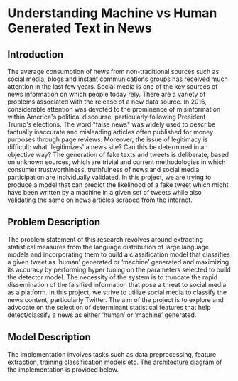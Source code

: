 # Understanding Machine vs Human Generated Text in News
## Introduction
The average consumption of news from non-traditional sources such as social media, blogs and instant communications groups has received much attention in the last few years. Social media is one of the key sources of news information on which people today rely. There are a variety of problems associated with the release of a new data source. In 2016, considerable attention was devoted to the prominence of misinformation within America's political discourse, particularly following President Trump's elections. The word "false news" was widely used to describe factually inaccurate and misleading articles often published for money purposes through page reviews. Moreover, the issue of legitimacy is difficult: what 'legitimizes' a news site? Can this be determined in an objective way? The generation of fake texts and tweets is deliberate, based on unknown sources, which are trivial and current methodologies in which consumer trustworthiness, truthfulness of news and social media participation are individually validated. In this project, we are trying to produce a model that can predict the likelihood of a fake tweet which might have been written by a machine in a given set of tweets while also validating the same on news articles scraped from the internet.

## Problem Description
The problem statement of this research revolves around extracting statistical measures from the language distribution of large language models and incorporating them to build a classification model that classifies a given tweet as ‘human’ generated or ‘machine’ generated and maximizing its accuracy by performing hyper tuning on the parameters selected to build the detector model. The necessity of the system is to truncate the rapid dissemination of the falsified information that pose a threat to social media as a platform. In this project, we strive to utilize social media to classify the news content, particularly Twitter. The aim of the project is to explore and advocate on the selection of determinant statistical features that help detect/classify a news as either ‘human’ or ‘machine’ generated.

## Model Description
The implementation involves tasks such as data preprocessing, feature extraction, training classification models etc. The architecture diagram of the implementation is provided below.